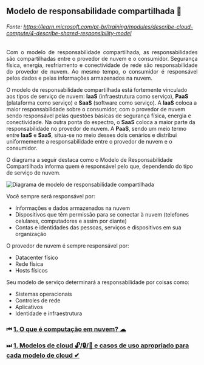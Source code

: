 ## Modelo de responsabilidade compartilhada 🤝
###### Fonte: https://learn.microsoft.com/pt-br/training/modules/describe-cloud-compute/4-describe-shared-responsibility-model

<p align="justify"> Com o modelo de responsabilidade compartilhada, as responsabilidades são compartilhadas entre o provedor de nuvem e o consumidor. Segurança física, energia, resfriamento e conectividade de rede são responsabilidade do provedor de nuvem. Ao mesmo tempo, o consumidor é responsável pelos dados e pelas informações armazenados na nuvem.

O modelo de responsabilidade compartilhada está fortemente vinculado aos tipos de serviço de nuvem: **IaaS** (infraestrutura como serviço), **PaaS** (plataforma como serviço) e **SaaS** (software como serviço). A **IaaS** coloca a maior responsabilidade sobre o consumidor, com o provedor de nuvem sendo responsável pelas questões básicas de segurança física, energia e conectividade. Na outra ponta do espectro, o **SaaS** coloca a maior parte da responsabilidade no provedor de nuvem. A **PaaS**, sendo um meio termo entre **IaaS** e **SaaS**, situa-se no meio desses dois cenários e distribui uniformemente a responsabilidade entre o provedor de nuvem e o consumidor. 

O diagrama a seguir destaca como o Modelo de Responsabilidade Compartilhada informa quem é responsável pelo que, dependendo do tipo de serviço de nuvem. </p>

<img alt="Diagrama de modelo de responsabilidade compartilhada" src="https://docs.microsoft.com/pt-br/learn/wwl-azure/describe-cloud-compute/media/shared-responsibility-b3829bfe.svg">

Você sempre será responsável por:

* Informações e dados armazenados na nuvem
* Dispositivos que têm permissão para se conectar à nuvem (telefones celulares, computadores e assim por diante)
* Contas e identidades das pessoas, serviços e dispositivos em sua organização

O provedor de nuvem é sempre responsável por:

* Datacenter físico
* Rede física
* Hosts físicos

Seu modelo de serviço determinará a responsabilidade por coisas como:

* Sistemas operacionais
* Controles de rede
* Aplicativos
* Identidade e infraestrutura

### ⏮ <a href="https://github.com/ofabiobatista/AZ-900/blob/main/conceitosDaNuvem.md"> 1. O que é computação em nuvem? ☁ </a>
### ⏭ <a href="https://github.com/ofabiobatista/AZ-900/blob/main/modelosCloud.md"> 1. Modelos de cloud 🔓/🔒/🔐 e casos de uso apropriado para cada modelo de cloud ✔ </a>
